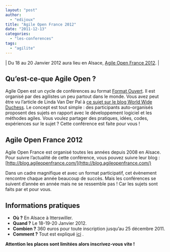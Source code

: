 ```yaml
---
layout: "post"
author: 
  - "edijoux"
title: "Agile Open France 2012"
date: "2011-12-13"
categories: 
  - "les-conferences"
tags: 
  - "agilite"
---
```


| Du 18 au 20 Janvier 2012 aura lieu en Alsace, [Agile Open France 2012](http://www.agileopen.net/aof12). |

## Qu’est-ce-que Agile Open ?

Agile Open est un cycle de conférences au format [Format Ouvert](http://www.agileopen.net/node/119). Il est organisé par des agilistes un peu partout dans le monde. Vous avez peut être vu l’article de Linda Van Der Pal à [ce sujet sur le blog World Wide Duchess](../../blog/review-agile-open-day-1). Le concept est tout simple : des participants auto-organisés proposent des sujets en rapport avec le développement logiciel et les méthodes agiles. Vous voulez partager des pratiques, idées, codes, expériences sur le sujet ? Cette conférence est faite pour vous !

## Agile Open France 2012

Agile Open France est organisé toutes les années depuis 2008 en Alsace. Pour suivre l’actualité de cette conférence, vous pouvez suivre leur blog : [http://blog.agileopenfrance.com/](http://blog.agileopenfrance.com/)

Dans un cadre magnifique et avec un format participatif, cet évènement rencontre chaque année beaucoup de succès. Mais les conférences se suivent d’année en année mais ne se ressemble pas ! Car les sujets sont faits par et pour vous.

## Informations pratiques

- **Où ?** En Alsace à Itterswiller.
- **Quand ?** Le 18-19-20 Janvier 2012.
- **Combien ?** 360 euros pour toute inscription jusqu’au 25 décembre 2011.
- **Comment ?** Tout est expliqué [ici](http://www.amiando.com/aof12.html) .

**Attention les places sont limitées alors inscrivez-vous vite !**

